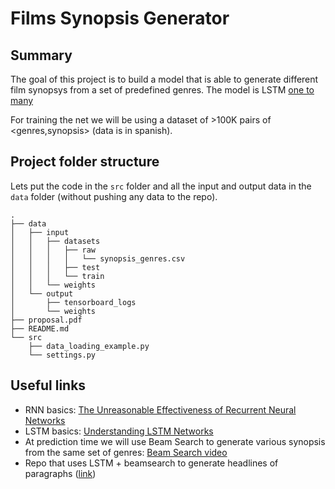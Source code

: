 # Films Synopsis Generator

## Summary
The goal of this project is to build a model that is able to generate different film synopsys from a set of predefined genres. The model is LSTM [one to many](http://karpathy.github.io/assets/rnn/diags.jpeg)

For training the net we will be using a dataset of >100K pairs of <genres,synopsis> (data is in spanish).

## Project folder structure
Lets put the code in the `src` folder and all the input and output data in the `data` folder (without pushing any data to the repo).
```
.
├── data
│   ├── input
│   │   ├── datasets
│   │   │   ├── raw
│   │   │   │   └── synopsis_genres.csv
│   │   │   ├── test
│   │   │   └── train
│   │   └── weights
│   └── output
│       ├── tensorboard_logs
│       └── weights
├── proposal.pdf
├── README.md
└── src
    ├── data_loading_example.py
    └── settings.py
```


## Useful links
- RNN basics: [The Unreasonable Effectiveness of Recurrent Neural Networks](http://karpathy.github.io/2015/05/21/rnn-effectiveness/)
- LSTM basics: [Understanding LSTM Networks](http://colah.github.io/posts/2015-08-Understanding-LSTMs/)
- At prediction time we will use Beam Search to generate various synopsis from the same set of genres: [Beam Search video](https://www.youtube.com/watch?v=UXW6Cs82UKo)
- Repo that uses LSTM + beamsearch to generate headlines of paragraphs ([link](https://github.com/udibr/headlines))